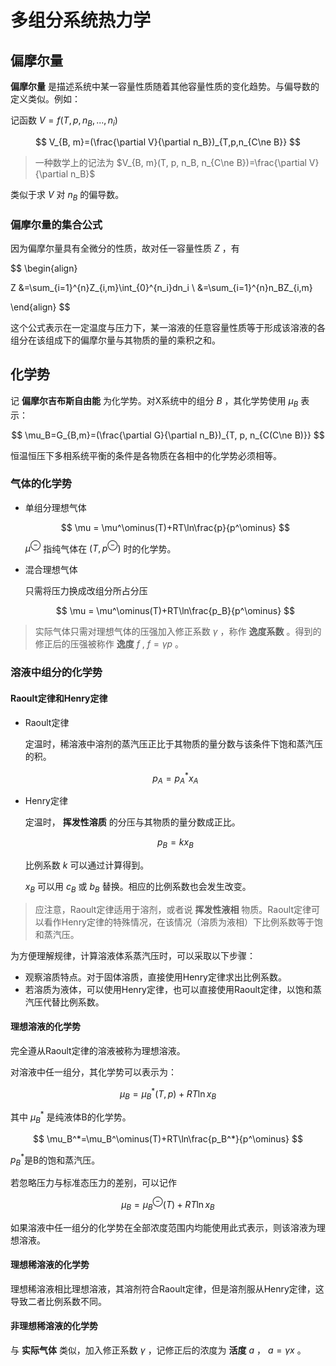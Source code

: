 # 多组分系统热力学

## 偏摩尔量

**偏摩尔量** 是描述系统中某一容量性质随着其他容量性质的变化趋势。与偏导数的定义类似。例如：

记函数 $V=f(T, p, n_B, ...,n_i)$

$$ V_{B, m}=(\frac{\partial V}{\partial n_B})_{T,p,n_{C\ne B}} $$

> 一种数学上的记法为 $V_{B, m}(T, p, n_B, n_{C\ne B})=\frac{\partial V}{\partial n_B}$

类似于求 $V$ 对 $n_B$ 的偏导数。

### 偏摩尔量的集合公式

因为偏摩尔量具有全微分的性质，故对任一容量性质 $Z$ ，有

$$
\begin{align}

Z &=\sum_{i=1}^{n}Z_{i,m}\int_{0}^{n_i}dn_i \\
  &=\sum_{i=1}^{n}n_BZ_{i,m}

\end{align}
$$

这个公式表示在一定温度与压力下，某一溶液的任意容量性质等于形成该溶液的各组分在该组成下的偏摩尔量与其物质的量的乘积之和。

## 化学势

记 **偏摩尔吉布斯自由能** 为化学势。对X系统中的组分 $B$ ，其化学势使用 $\mu_B$ 表示：

$$ \mu_B=G_{B,m}=(\frac{\partial G}{\partial n_B})_{T, p, n_{C(C\ne B)}} $$

恒温恒压下多相系统平衡的条件是各物质在各相中的化学势必须相等。

### 气体的化学势

* 单组分理想气体

    $$ \mu = \mu^\ominus(T)+RT\ln\frac{p}{p^\ominus} $$

    $\mu^\ominus$ 指纯气体在 $(T, p^\ominus)$ 时的化学势。

* 混合理想气体

    只需将压力换成改组分所占分压

    $$ \mu = \mu^\ominus(T)+RT\ln\frac{p_B}{p^\ominus} $$

> 实际气体只需对理想气体的压强加入修正系数 $\gamma$ ，称作 **逸度系数** 。得到的修正后的压强被称作 **逸度** $f$ , $f=\gamma p$ 。

### 溶液中组分的化学势

#### Raoult定律和Henry定律

* Raoult定律

    定温时，稀溶液中溶剂的蒸汽压正比于其物质的量分数与该条件下饱和蒸汽压的积。

    $$ p_A=p_A^*x_A $$

* Henry定律

    定温时， **挥发性溶质** 的分压与其物质的量分数成正比。

    $$ p_B=kx_B $$

    比例系数 $k$ 可以通过计算得到。

    $x_B$ 可以用 $c_B$ 或 $b_B$ 替换。相应的比例系数也会发生改变。
> 应注意，Raoult定律适用于溶剂，或者说 **挥发性液相** 物质。Raoult定律可以看作Henry定律的特殊情况，在该情况（溶质为液相）下比例系数等于饱和蒸汽压。

为方便理解规律，计算溶液体系蒸汽压时，可以采取以下步骤：

* 观察溶质特点。对于固体溶质，直接使用Henry定律求出比例系数。
* 若溶质为液体，可以使用Henry定律，也可以直接使用Raoult定律，以饱和蒸汽压代替比例系数。

#### 理想溶液的化学势

完全遵从Raoult定律的溶液被称为理想溶液。

对溶液中任一组分，其化学势可以表示为：

$$ \mu_B = \mu_B^*(T, p)+RT\ln x_B $$

其中 $\mu_B^*$ 是纯液体B的化学势。

$$ \mu_B^*=\mu_B^\ominus(T)+RT\ln\frac{p_B^*}{p^\ominus} $$

$p_B^*$是B的饱和蒸汽压。

若忽略压力与标准态压力的差别，可以记作

$$ \mu_B = \mu_B^\ominus(T)+RT\ln x_B $$

如果溶液中任一组分的化学势在全部浓度范围内均能使用此式表示，则该溶液为理想溶液。

#### 理想稀溶液的化学势

理想稀溶液相比理想溶液，其溶剂符合Raoult定律，但是溶剂服从Henry定律，这导致二者比例系数不同。

#### 非理想稀溶液的化学势

与 **实际气体** 类似，加入修正系数 $\gamma$ ，记修正后的浓度为 **活度** $a$ ， $a=\gamma x$ 。

